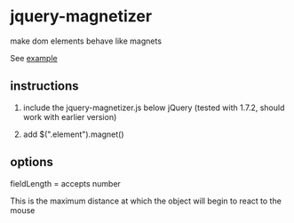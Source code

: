 jquery-magnetizer
=================

make dom elements behave like magnets


See [example](http://jsfiddle.net/shpiel/LEcdm/embedded/result/)

## instructions ##

1) include the jquery-magnetizer.js below jQuery (tested with 1.7.2, should work with earlier version)

2) add
    $(".element").magnet()

## options ##
fieldLength = accepts number

This is the maximum distance at which the object will begin to react to the mouse

